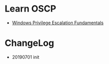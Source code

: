 # Learn OSCP



- [Windows Privilege Escalation Fundamentals](https://www.fuzzysecurity.com/tutorials/16.html)




# ChangeLog
- 20190701 init
